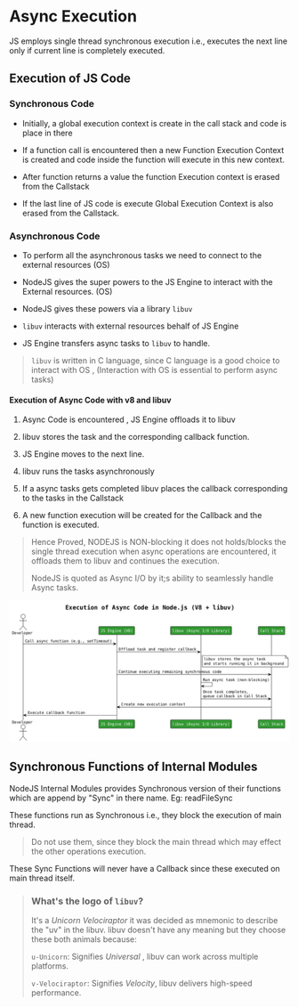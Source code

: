 # Async Execution

JS employs single thread synchronous execution i.e., executes the next line only if current line is completely executed.

## Execution of JS Code

### Synchronous Code

- Initially, a global execution context is create in the call stack and code is place in there

- If a function call is encountered then a new Function Execution Context is created and code inside the function will execute in this new context.

- After function returns a value the function Execution context is erased from the Callstack

- If the last line of JS code is execute Global Execution Context is also erased from the Callstack.

### Asynchronous Code

- To perform all the asynchronous tasks we need to connect to the external resources (OS)

- NodeJS gives the super powers to the JS Engine to interact with the External resources. (OS) 

- NodeJS gives these powers via a library `libuv`

- `libuv` interacts with external resources behalf of JS Engine

- JS Engine transfers async tasks to `libuv` to handle.

> `libuv` is written in C language, since C language is a good choice to interact with OS , (Interaction with OS is essential to perform async tasks)

#### Execution of Async Code with v8 and libuv

1. Async Code is encountered , JS Engine offloads it to libuv

2. libuv stores the task and the corresponding callback function.

3. JS Engine moves to the next line. 

4. libuv runs the tasks asynchronously

5. If a async tasks gets completed libuv places the callback corresponding to the tasks in the Callstack

6. A new function execution will be created for the Callback and the function is executed.

> Hence Proved, NODEJS is NON-blocking it does not holds/blocks the single thread execution when async operations are encountered, it offloads them to libuv and continues the execution.
> 
> NodeJS is quoted as Async I/O by it;s ability to seamlessly handle Async tasks.

![](..\Diagrams\libuv_Execution%20of%20Async%20Tasks.png)

## Synchronous Functions of Internal Modules

NodeJS Internal Modules provides Synchronous version of their functions which are append by "Sync" in there name. Eg: readFileSync

These functions run as Synchronous i.e., they block the execution of main thread. 

> Do not use them, since they block the main thread which may effect the other operations execution.

These Sync Functions will never have a Callback since these executed on main thread itself.

> ### What's the logo of `libuv`?
> 
> It's a *Unicorn Velociraptor*  it was decided as mnemonic to describe the "uv" in the libuv.  libuv doesn't have any meaning but they choose these both animals because:
> 
> `u-Unicorn`: Signifies *Universal* , libuv can work across multiple platforms.
> 
> `v-Velociraptor`: Signifies *Velocity*, libuv delivers high-speed performance.
